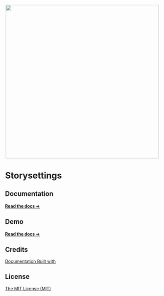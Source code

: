 <p align="center">
  <img src="http://storysettings.surge.sh/assets/toolkit/images/logo.svg" width="500">
</p>

# Storysettings

## Documentation

#### [Read the docs →](http://storysettings.surge.sh)

## Demo

#### [Read the docs →](http://storysettings.surge.sh/examples/longform.html)

####

## Credits

[Documentation Built with](http://fbrctr.github.io/)

## License

[The MIT License (MIT)](http://opensource.org/licenses/mit-license.php)
